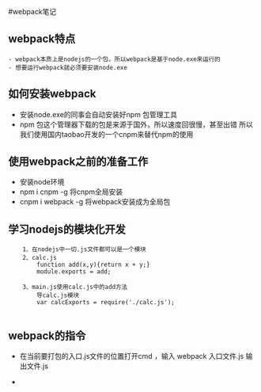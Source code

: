 ﻿#webpack笔记
## webpack特点
    - webpack本质上是nodejs的一个包，所以webpack是基于node.exe来运行的
    - 想要运行webpack就必须要安装node.exe

## 如何安装webpack 
- 安装node.exe的同事会自动安装好npm 包管理工具
- npm 包这个管理器下载的包是来源于国外，所以速度回很慢，甚至出错
所以我们使用国内taobao开发的一个cnpm来替代npm的使用

## 使用webpack之前的准备工作
- 安装node环境
- npm i cnpm -g 将cnpm全局安装
- cnpm i webpack -g 将webpack安装成为全局包


## 学习nodejs的模块化开发
```
    1、在nodejs中一切.js文件都可以是一个模块
    2、calc.js
        function add(x,y){return x + y;}
        module.exports = add;

    3、main.js使用calc.js中的add方法
        导calc.js模块
        var calcExports = require('./calc.js');
    
```

## webpack的指令
- 在当前要打包的入口.js文件的位置打开cmd ，输入 webpack 入口文件.js  输出文件.js

- 